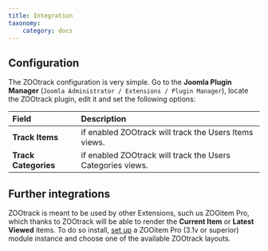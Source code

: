 ```yaml
---
title: Integration
taxonomy:
    category: docs
---
```


## Configuration

The ZOOtrack configuration is very simple. Go to the **Joomla Plugin Manager** (`Joomla Administrator / Extensions / Plugin Manager`), locate the ZOOtrack plugin, edit it and set the following options:

| Field       | Description |
| :---------- | :---------- |
| **Track Items** | if enabled ZOOtrack will track the Users Items views.
| **Track Categories** | if enabled ZOOtrack will track the Users Categories views.

## Further integrations

ZOOtrack is meant to be used by other Extensions, such us ZOOitem Pro, which thanks to ZOOtrack will be able to render the **Current Item** or **Latest Viewed** items. To do so install, [set up](http://joolanders.github.io/newdocs/?zooitempro#configuration) a ZOOitem Pro (3.1v or superior) module instance and choose one of the available ZOOtrack layouts.
